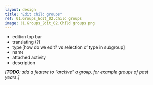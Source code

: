```yaml
---
layout: design
title: "Edit child groups"
ref: 01.Groups_Edit_02.Child groups
image: 01.Groups_Edit_02.Child groups.png
---
```


- edition top bar
- translating (?)
- type [how do we edit? vs selection of type in subgroup]
- name
- attached activity
- description



*[**TODO**: add a feature to “archive” a group, for example groups of past years.]*
